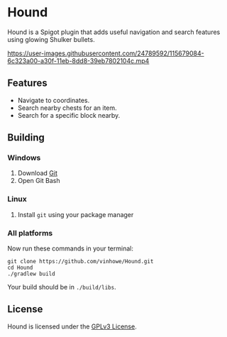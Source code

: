 # Hound

Hound is a Spigot plugin that adds useful navigation and search features using glowing Shulker bullets.

https://user-images.githubusercontent.com/24789592/115679084-6c323a00-a30f-11eb-8dd8-39eb7802104c.mp4

## Features
* Navigate to coordinates.
* Search nearby chests for an item.
* Search for a specific block nearby.

## Building

### Windows
1. Download [Git](https://git-scm.com/downloads)
2. Open Git Bash

### Linux
1. Install `git` using your package manager

### All platforms

Now run these commands in your terminal:
```
git clone https://github.com/vinhowe/Hound.git
cd Hound
./gradlew build
```
Your build should be in `./build/libs`.
## License

Hound is licensed under the [GPLv3 License](https://github.com/vinhowe/Hound/blob/main/LICENSE).
